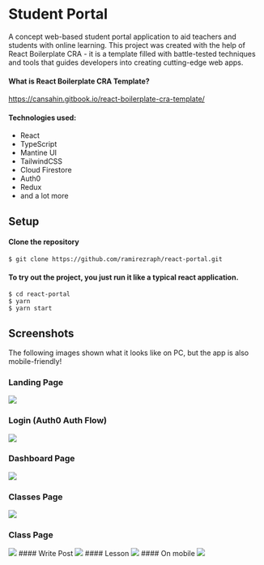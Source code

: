 # Student Portal

A concept web-based student portal application to aid teachers and students with online learning. This project was created with the help of React Boilerplate CRA - it is a template filled with battle-tested techniques and tools that guides developers into creating cutting-edge web apps.

#### What is React Boilerplate CRA Template?
https://cansahin.gitbook.io/react-boilerplate-cra-template/

#### Technologies used:
- React 
- TypeScript
- Mantine UI
- TailwindCSS
- Cloud Firestore
- Auth0
- Redux
- and a lot more

## Setup
#### Clone the repository
```ssh
$ git clone https://github.com/ramirezraph/react-portal.git
```
#### To try out the project, you just run it like a typical react application.

```ssh
$ cd react-portal
$ yarn
$ yarn start
```

## Screenshots
The following images shown what it looks like on PC, but the app is also mobile-friendly!

### Landing Page
<img src="demo/landing.png" />

### Login (Auth0 Auth Flow)
<img src="demo/login.png" />

### Dashboard Page
<img src="demo/dashboard.png" />

### Classes Page
<img src="demo/classes.png" />

### Class Page
<img src="demo/class.png" />
#### Write Post
<img src="demo/write-post.png" />
#### Lesson
<img src="demo/lesson-modal.png" />
#### On mobile
<img src="demo/class-mobile.png" />
